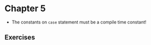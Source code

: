 Chapter 5
=========

* The constants on `case` statement must be a compile time constant!

Exercises
---------
